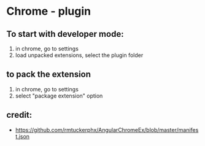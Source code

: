 Chrome - plugin
===============

## To start with developer mode:

1. in chrome, go to settings
1. load unpacked extensions, select the plugin folder

## to pack the extension

1. in chrome, go to settings
2. select "package extension" option


## credit:

* https://github.com/rmtuckerphx/AngularChromeEx/blob/master/manifest.json
